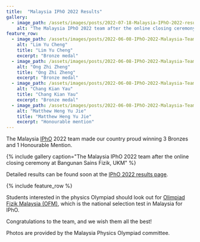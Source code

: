 ```yaml
---
title:  "Malaysia IPhO 2022 Results"
gallery:
  - image_path: /assets/images/posts/2022-07-18-Malaysia-IPhO-2022-results/ipho-2022-mys-results.jpeg
    alt: "The Malaysia IPhO 2022 team after the online closing ceremony at Bangunan Sains Fizik, UKM"
feature_row:
  - image_path: /assets/images/posts/2022-06-08-IPhO-2022-Malaysia-Team/lim-yu-cheng.jpg
    alt: "Lim Yu Cheng"
    title: "Lim Yu Cheng"
    excerpt: "Bronze medal"
  - image_path: /assets/images/posts/2022-06-08-IPhO-2022-Malaysia-Team/ong-zhi-zheng.jpg
    alt: "Ong Zhi Zheng"
    title: "Ong Zhi Zheng"
    excerpt: "Bronze medal"
  - image_path: /assets/images/posts/2022-06-08-IPhO-2022-Malaysia-Team/chang-kian-yau.jpg
    alt: "Chang Kian Yau"
    title: "Chang Kian Yau"
    excerpt: "Bronze medal"
  - image_path: /assets/images/posts/2022-06-08-IPhO-2022-Malaysia-Team/matthew.jpg
    alt: "Matthew Heng Yu Jie"
    title: "Matthew Heng Yu Jie"
    excerpt: "Honourable mention"
---
```


The Malaysia [IPhO](/ipho) 2022 team made our country proud winning 3 Bronzes and 1 Honourable Mention.

{% include gallery caption="The Malaysia IPhO 2022 team after the online closing ceremony at Bangunan Sains Fizik, UKM" %}

Detailed results can be found soon at the [IPhO 2022 results page](https://ipho2022.com/results/).

{% include feature_row %}

Students interested in the physics Olympiad should look out for [Olimpiad Fizik Malaysia (OFM)](/ipho), which is the national selection test in Malaysia for IPhO.

Congratulations to the team, and we wish them all the best!

Photos are provided by the Malaysia Physics Olympiad committee.